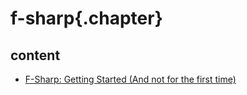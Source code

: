 ﻿
# f-sharp{.chapter}

## content

- [F-Sharp: Getting Started (And not for the first time)](getting-started-again.md)
